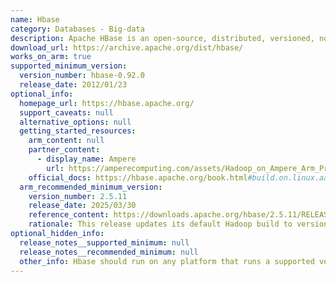 ```yaml
---
name: Hbase
category: Databases - Big-data
description: Apache HBase is an open-source, distributed, versioned, non-relational database.
download_url: https://archive.apache.org/dist/hbase/
works_on_arm: true
supported_minimum_version:
  version_number: hbase-0.92.0
  release_date: 2012/01/23
optional_info:
  homepage_url: https://hbase.apache.org/
  support_caveats: null
  alternative_options: null
  getting_started_resources:
    arm_content: null
    partner_content:
      - display_name: Ampere
        url: https://amperecomputing.com/assets/Hadoop_on_Ampere_Arm_Processors_Ref_Architecture_0_75_20231024_f5784a93f6.pdf
    official_docs: https://hbase.apache.org/book.html#build.on.linux.aarch64
  arm_recommended_minimum_version:
    version_number: 2.5.11
    release_date: 2025/03/30
    reference_content: https://downloads.apache.org/hbase/2.5.11/RELEASENOTES.md
    rationale: This release updates its default Hadoop build to version 3.4.1 and adjusts Kerby dependencies to align with Hadoop versions, requiring manual overrides for 3.2.x and 3.3.x. Phoenix now uses jaxws-rt instead of jaxws-ri for better compatibility. Security is improved by removing the deprecated javax.el dependency, replaced with tomcat-jasper. A new RowCounter option allows counting delete marker types via a CLI flag. Slowlog responses can now be queried using client IP alone. Build efficiency is enhanced by running flaky tests every 12 hours and staggering nightly test jobs. Finally, hbase-webapps is no longer bundled in the default JARs, reducing build size.
optional_hidden_info:
  release_notes__supported_minimum: null
  release_notes__recommended_minimum: null
  other_info: Hbase should run on any platform that runs a supported version of Java, kindly refer [here](https://hbase.apache.org/book.html#build.on.linux.aarch64).
---
```


